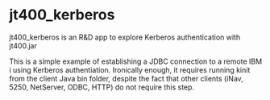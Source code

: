 # jt400_kerberos
jt400_kerberos is an R&amp;D app to explore Kerberos authentication with jt400.jar

This is a simple example of establishing a JDBC connection to a remote IBM i using Kerberos authentiation.  Ironically enough, it requires running kinit from the client Java bin folder, despite the fact that other clients (iNav, 5250, NetServer, ODBC, HTTP) do not require this step.
